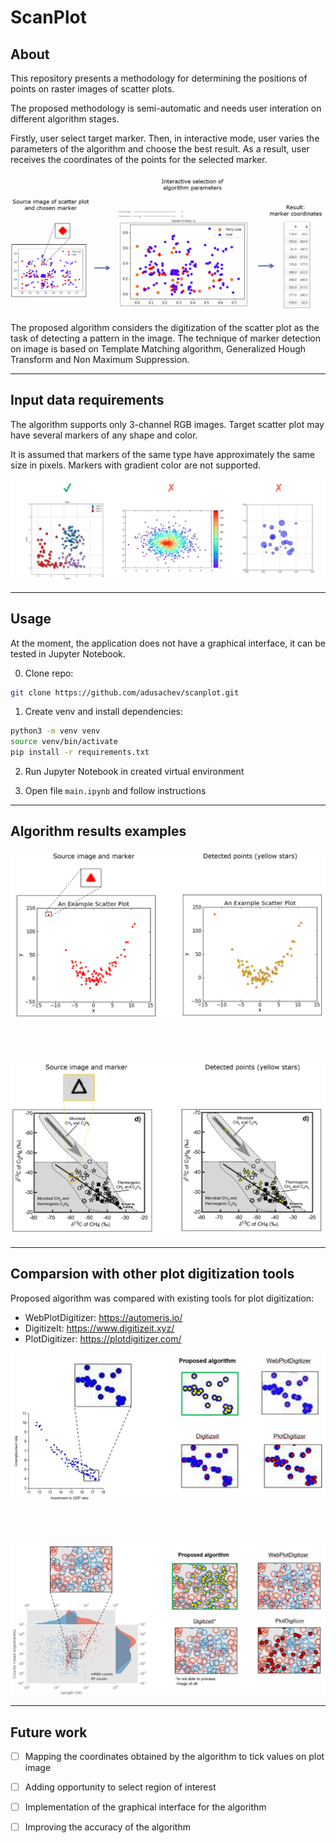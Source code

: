 # ScanPlot

## About

This repository presents a methodology for determining the positions of points on raster images of scatter plots.


The proposed methodology is semi-automatic and needs user interation on different algorithm stages.


Firstly, user select target marker. Then, in interactive mode, user varies the parameters of the algorithm and choose the best result.
As a result, user receives the coordinates of the points for the selected marker.


![](./readme_images/interaction.gif)



The proposed algorithm considers the digitization of the scatter plot as the task of detecting a pattern in the image.
The technique of marker detection on image is based on Template Matching algorithm, Generalized Hough Transform and Non Maximum Suppression.




---

## Input data requirements

The algorithm supports only 3-channel RGB images.
Target scatter plot may have several markers of any shape and color.

It is assumed that markers of the same type have approximately the same size in pixels.
Markers with gradient color are not supported.


![](./readme_images/data_requirements.png)

---

## Usage

At the moment, the application does not have a graphical interface, it can be tested in Jupyter Notebook.

0) Clone repo:
```sh
git clone https://github.com/adusachev/scanplot.git
```

1) Create venv and install dependencies:
```sh
python3 -m venv venv
source venv/bin/activate
pip install -r requirements.txt
```

2) Run Jupyter Notebook in created virtual environment

3) Open file `main.ipynb` and follow instructions



---

## Algorithm results examples


![](./readme_images/algorithm_results_examples_1.png)

<br/><br/>

![](./readme_images/algorithm_results_examples_2.png)



---

## Comparsion with other plot digitization tools

 

Proposed algorithm was compared with existing tools for plot digitization:
- WebPlotDigitizer: https://automeris.io/
- DigitizeIt: https://www.digitizeit.xyz/
- PlotDigitizer: https://plotdigitizer.com/


![](./readme_images/comparsion_1.png)

<br/><br/>

![](./readme_images/comparsion_2.png)



---


## Future work


- [ ] Mapping the coordinates obtained by the algorithm to tick values on plot image
- [ ] Adding opportunity to select region of interest
- [ ] Implementation of the graphical interface for the algorithm
- [ ] Improving the accuracy of the algorithm


